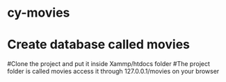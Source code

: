 # cy-movies
# Create database called movies
#Clone the project and put it inside Xammp/htdocs folder
#The project folder is called movies access it through 127.0.0.1/movies on your browser
